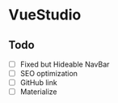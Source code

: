 # VueStudio

## Todo
- [ ] Fixed but Hideable NavBar
- [ ] SEO optimization
- [ ] GitHub link
- [ ] Materialize